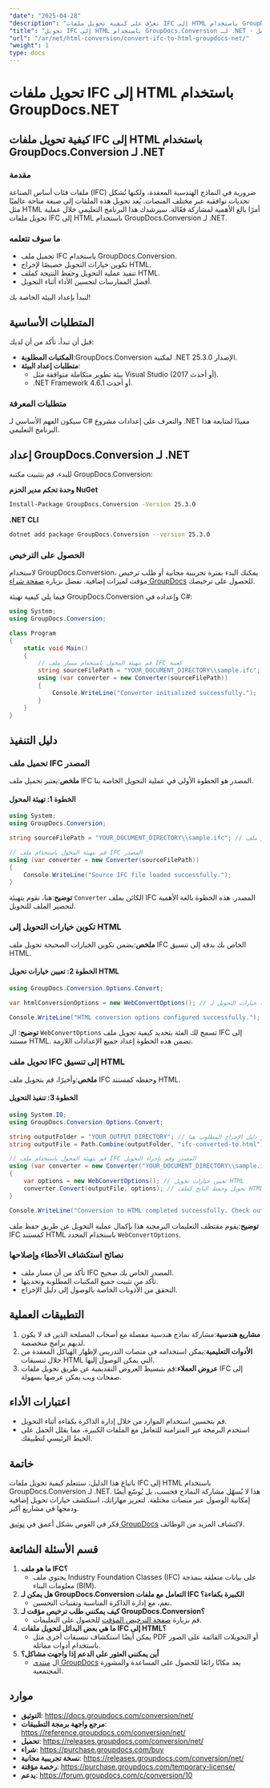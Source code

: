 ```yaml
---
"date": "2025-04-28"
"description": "تعرّف على كيفية تحويل ملفات IFC إلى HTML باستخدام GroupDocs.Conversion لـ .NET. يغطي هذا الدليل خطوات التثبيت والتكوين والتحويل مع أفضل الممارسات."
"title": "تحويل IFC إلى HTML باستخدام GroupDocs.Conversion لـ .NET - دليل شامل"
"url": "/ar/net/html-conversion/convert-ifc-to-html-groupdocs-net/"
"weight": 1
type: docs
---
```

# تحويل ملفات IFC إلى HTML باستخدام GroupDocs.NET

## كيفية تحويل ملفات IFC إلى HTML باستخدام GroupDocs.Conversion لـ .NET

### مقدمة

ملفات فئات أساس الصناعة (IFC) ضرورية في النماذج الهندسية المعقدة، ولكنها تُشكل تحديات توافقية عبر مختلف المنصات. يُعد تحويل هذه الملفات إلى صيغة متاحة عالميًا مثل HTML أمرًا بالغ الأهمية لمشاركة فعّالة. سيرشدك هذا البرنامج التعليمي خلال عملية تحويل ملفات IFC إلى HTML باستخدام GroupDocs.Conversion لـ .NET.

### ما سوف تتعلمه
- تحميل ملف IFC باستخدام GroupDocs.Conversion.
- تكوين خيارات التحويل خصيصًا لإخراج HTML.
- تنفيذ عملية التحويل وحفظ النتيجة كملف HTML.
- أفضل الممارسات لتحسين الأداء أثناء التحويل.

لنبدأ بإعداد البيئة الخاصة بك!

## المتطلبات الأساسية

قبل أن تبدأ، تأكد من أن لديك:

- **المكتبات المطلوبة**:GroupDocs.Conversion لمكتبة .NET الإصدار 25.3.0.
- **متطلبات إعداد البيئة**:
  - بيئة تطوير متكاملة متوافقة مثل Visual Studio (2017 أو أحدث).
  - .NET Framework 4.6.1 أو أحدث.

### متطلبات المعرفة
سيكون الفهم الأساسي لـ C# والتعرف على إعدادات مشروع .NET مفيدًا لمتابعة هذا البرنامج التعليمي.

## إعداد GroupDocs.Conversion لـ .NET

للبدء، قم بتثبيت مكتبة GroupDocs.Conversion:

**وحدة تحكم مدير الحزم NuGet**
```bash
Install-Package GroupDocs.Conversion -Version 25.3.0
```

**.NET CLI**
```bash
dotnet add package GroupDocs.Conversion --version 25.3.0
```

### الحصول على الترخيص
لاستخدام GroupDocs.Conversion، يمكنك البدء بفترة تجريبية مجانية أو طلب ترخيص مؤقت لميزات إضافية. تفضل بزيارة [صفحة شراء GroupDocs](https://purchase.groupdocs.com/buy) للحصول على ترخيصك.

فيما يلي كيفية تهيئة GroupDocs.Conversion وإعداده في C#:

```csharp
using System;
using GroupDocs.Conversion;

class Program
{
    static void Main()
    {
        // قم بتهيئة المحول باستخدام مسار ملف IFC كعينة
        string sourceFilePath = "YOUR_DOCUMENT_DIRECTORY\\sample.ifc";
        using (var converter = new Converter(sourceFilePath))
        {
            Console.WriteLine("Converter initialized successfully.");
        }
    }
}
```

## دليل التنفيذ

### تحميل ملف IFC المصدر

**ملخص**:يعتبر تحميل ملف IFC المصدر هو الخطوة الأولى في عملية التحويل الخاصة بنا.

#### الخطوة 1: تهيئة المحول
```csharp
using System;
using GroupDocs.Conversion;

string sourceFilePath = "YOUR_DOCUMENT_DIRECTORY\\sample.ifc"; // قم بتعيين مسار ملف IFC الخاص بك هنا

// قم بتهيئة المحول باستخدام ملف IFC المصدر
using (var converter = new Converter(sourceFilePath))
{
    Console.WriteLine("Source IFC file loaded successfully.");
}
```

**توضيح**:هنا، نقوم بتهيئة `Converter` الكائن بملف IFC المصدر. هذه الخطوة بالغة الأهمية لتحضير الملف للتحويل.

### تكوين خيارات التحويل إلى HTML

**ملخص**:يضمن تكوين الخيارات الصحيحة تحويل ملف IFC الخاص بك بدقة إلى تنسيق HTML.

#### الخطوة 2: تعيين خيارات تحويل HTML
```csharp
using GroupDocs.Conversion.Options.Convert;

var htmlConversionOptions = new WebConvertOptions(); // تهيئة خيارات التحويل لـ HTML

Console.WriteLine("HTML conversion options configured successfully.");
```

**توضيح**: ال `WebConvertOptions` تسمح لك الفئة بتحديد كيفية تحويل ملف IFC إلى مستند HTML. تضمن هذه الخطوة إعداد جميع الإعدادات اللازمة.

### تحويل ملف IFC إلى تنسيق HTML

**ملخص**:وأخيرًا، قم بتحويل ملف IFC وحفظه كمستند HTML.

#### الخطوة 3: تنفيذ التحويل
```csharp
using System.IO;
using GroupDocs.Conversion.Options.Convert;

string outputFolder = "YOUR_OUTPUT_DIRECTORY"; // قم بتعيين مسار دليل الإخراج المطلوب هنا
string outputFile = Path.Combine(outputFolder, "ifc-converted-to.html"); // تحديد مسار ملف الإخراج

// قم بتهيئة المحول باستخدام ملف IFC المصدر وقم بإجراء التحويل
using (var converter = new Converter("YOUR_DOCUMENT_DIRECTORY\\sample.ifc")) // تحميل ملف IFC المصدر
{
    var options = new WebConvertOptions(); // تعيين خيارات تحويل HTML
    converter.Convert(outputFile, options); // تحويل وحفظ الناتج كملف HTML
}

Console.WriteLine("Conversion to HTML completed successfully. Check output in YOUR_OUTPUT_DIRECTORY");
```

**توضيح**:يقوم مقتطف التعليمات البرمجية هذا بإكمال عملية التحويل عن طريق حفظ ملف IFC كمستند HTML باستخدام المحدد `WebConvertOptions`.

### نصائح استكشاف الأخطاء وإصلاحها
- تأكد من أن مسار ملف IFC المصدر الخاص بك صحيح.
- تأكد من تثبيت جميع المكتبات المطلوبة وتحديثها.
- التحقق من الأذونات الخاصة بالوصول إلى دليل الإخراج.

## التطبيقات العملية
1. **مشاريع هندسية**:مشاركة نماذج هندسية مفصلة مع أصحاب المصلحة الذين قد لا يكون لديهم برامج متخصصة.
2. **الأدوات التعليمية**:يمكن استخدامه في منصات التدريس لإظهار الهياكل المعقدة من خلال تنسيقات HTML التي يمكن الوصول إليها.
3. **عروض العملاء**:قم بتبسيط العروض التقديمية عن طريق تحويل ملفات IFC إلى صفحات ويب يمكن عرضها بسهولة.

## اعتبارات الأداء
- قم بتحسين استخدام الموارد من خلال إدارة الذاكرة بكفاءة أثناء التحويل.
- استخدم البرمجة غير المتزامنة للتعامل مع الملفات الكبيرة، مما يقلل الحمل على الخيط الرئيسي لتطبيقك.

## خاتمة
باتباع هذا الدليل، ستتعلم كيفية تحويل ملفات IFC إلى HTML باستخدام GroupDocs.Conversion لـ .NET. هذا لا يُسهّل مشاركة النماذج فحسب، بل يُوسّع أيضًا إمكانية الوصول عبر منصات مختلفة. لتعزيز مهاراتك، استكشف خيارات تحويل إضافية ودمجها في مشاريع أكبر.

فكر في الغوص بشكل أعمق في [توثيق GroupDocs](https://docs.groupdocs.com/conversion/net/) لاكتشاف المزيد من الوظائف.

## قسم الأسئلة الشائعة
1. **ما هو ملف IFC؟**
   - يحتوي ملف Industry Foundation Classes (IFC) على بيانات متعلقة بنمذجة معلومات البناء (BIM).
2. **هل يمكن لـ GroupDocs.Conversion التعامل مع ملفات IFC الكبيرة بكفاءة؟**
   - نعم، مع إدارة الذاكرة المناسبة وتقنيات التحسين.
3. **كيف يمكنني طلب ترخيص مؤقت لـ GroupDocs.Conversion؟**
   - قم بزيارة [صفحة الترخيص المؤقت](https://purchase.groupdocs.com/temporary-license/) للحصول على التعليمات.
4. **ما هي بعض البدائل لتحويل ملفات IFC إلى HTML؟**
   - يمكن أيضًا استكشاف تنسيقات أخرى مثل PDF أو التحويلات القائمة على الصور باستخدام أدوات مماثلة.
5. **أين يمكنني العثور على الدعم إذا واجهت مشاكل؟**
   - ال [منتدى GroupDocs](https://forum.groupdocs.com/c/conversion/10) يعد مكانًا رائعًا للحصول على المساعدة والمشورة المجتمعية.

## موارد
- **التوثيق**: https://docs.groupdocs.com/conversion/net/
- **مرجع واجهة برمجة التطبيقات**: https://reference.groupdocs.com/conversion/net/
- **تحميل**: https://releases.groupdocs.com/conversion/net/
- **شراء**: https://purchase.groupdocs.com/buy
- **نسخة تجريبية مجانية**: https://releases.groupdocs.com/conversion/net/
- **رخصة مؤقتة**: https://purchase.groupdocs.com/temporary-license/
- **يدعم**: https://forum.groupdocs.com/c/conversion/10